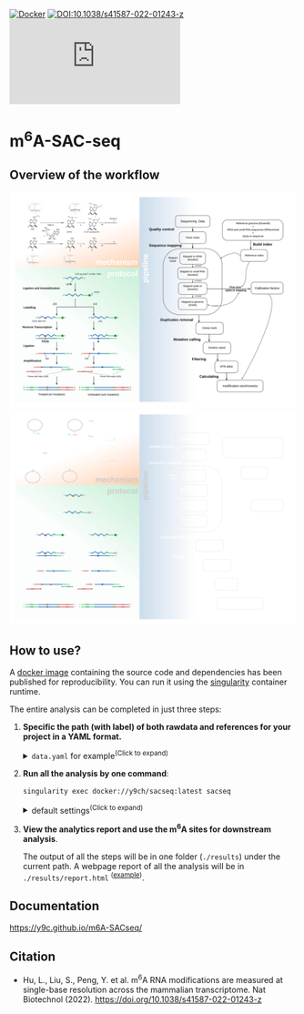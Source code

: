 [![Docker](https://img.shields.io/docker/pulls/y9ch/sacseq.svg)](https://hub.docker.com/r/y9ch/sacseq)
[![DOI:10.1038/s41587-022-01243-z](https://zenodo.org/badge/DOI/10.1038/s41587-022-01243-z.svg)](https://doi.org/10.1038/s41587-022-01243-z)
[![Citation Badge](https://api.juleskreuer.eu/citation-badge.php?doi=10.1038/s41587-022-01243-z)](https://www.nature.com/articles/s41587-022-01243-z/metrics)

# m<sup>6</sup>A-SAC-seq

## Overview of the workflow

<p align="center">
  <a href="https://y9c.github.io/m6A-SACseq/Introduction#gh-light-mode-only">
    <img src="./docs/scheme.svg" />
  </a>
  <a href="https://y9c.github.io/m6A-SACseq/Introduction#gh-dark-mode-only">
    <img src="./docs/scheme_dark.svg" />
  </a>
</p>

## How to use?

A [docker image](https://hub.docker.com/r/y9ch/sacseq) containing the source code and dependencies has been published for reproducibility. You can run it using the [singularity](https://sylabs.io/singularity) container runtime.

The entire analysis can be completed in just three steps:

1. **Specific the path (with label) of both rawdata and references for your project in a YAML format.**

   <details>
     <summary><code>data.yaml</code> for example<sup>(Click to expand)</sup></summary>

   ```yaml
   samples:
     HeLa-WT:
       input:
         rep1:
           - R1: ./rawdata/HeLa-WT-polyA-input-rep1-run1_R1.fq.gz
             R2: ./rawdata/HeLa-WT-polyA-input-rep1-run1_R2.fq.gz
           - R1: ./rawdata/HeLa-WT-polyA-input-rep1-run2_R1.fq.gz
             R2: ./rawdata/HeLa-WT-polyA-input-rep1-run2_R2.fq.gz
         rep2:
           - R1: ./rawdata/HeLa-WT-polyA-input-rep2-run1_R1.fq.gz
             R2: ./rawdata/HeLa-WT-polyA-input-rep2-run1_R2.fq.gz
           - R1: ./rawdata/HeLa-WT-polyA-input-rep2-run2_R1.fq.gz
             R2: ./rawdata/HeLa-WT-polyA-input-rep2-run2_R2.fq.gz
       treated:
         rep1:
           - R1: ./rawdata/HeLa-WT-polyA-treated-rep1-run1_R1.fq.gz
             R2: ./rawdata/HeLa-WT-polyA-treated-rep1-run1_R2.fq.gz
           - R1: ./rawdata/HeLa-WT-polyA-treated-rep1-run2_R1.fq.gz
             R2: ./rawdata/HeLa-WT-polyA-treated-rep1-run2_R2.fq.gz
         rep2:
           - R1: ./rawdata/HeLa-WT-polyA-treated-rep2-run1_R1.fq.gz
             R2: ./rawdata/HeLa-WT-polyA-treated-rep2-run1_R2.fq.gz
           - R1: ./rawdata/HeLa-WT-polyA-treated-rep2-run2_R1.fq.gz
             R2: ./rawdata/HeLa-WT-polyA-treated-rep2-run2_R2.fq.gz
   references:
     spike:
       fa: ./ref/spike_expand.fa
       bt2: ./ref/spike_expand
     spikeN:
       fa: ./ref/spike_degenerate.fa
       blast: ./ref/spike_degenerate
     rRNA:
       fa: ./ref/Homo_sapiens.GRCh38.rRNA.fa
       bt2: ./ref/Homo_sapiens.GRCh38.rRNA
     smallRNA:
       fa: ./ref/Homo_sapiens.GRCh38.smallRNA.fa
       bt2: ./ref/Homo_sapiens.GRCh38.smallRNA
     genome:
       fa: ./ref/Homo_sapiens.GRCh38.genome.fa
       star: ./ref/Homo_sapiens.GRCh38.genome
       gtf: ./ref/Homo_sapiens.GRCh38.genome.gtf
       gtf_collapse: ./ref/Homo_sapiens.GRCh38.genome.collapse.gtf
     contamination:
       fa: ./ref/contamination.fa
       bt2: ./ref/contamination
   ```

   _Read the [documentation](https://y9c.github.io/m6A-SACseq/Run-the-pipeline.html#refer-rawdata-and-references-in-the-configuration-file) on how to customize._

   </details>

2. **Run all the analysis by one command**:

   ```bash
   singularity exec docker://y9ch/sacseq:latest sacseq
   ```

    <details>
      <summary>default settings<sup>(Click to expand)</sup></summary>

   - default config file: `data.yaml`
   - default output dir: `./results`
   - default jobs in parallel: `48`

   _Read the [documentation](https://y9c.github.io/m6A-SACseq/Run-the-pipeline.html#customized-analysis-parameters) on how to customize._

   </details>

3. **View the analytics report and use the m<sup>6</sup>A sites for downstream analysis**.

   The output of all the steps will be in one folder (`./results`) under the current path. A webpage report of all the analysis will be in `./results/report.html` <sup>([example](https://y9c.github.io/m6A-SACseq/demo_output.html))</sup>.

## Documentation

https://y9c.github.io/m6A-SACseq/

## Citation

- Hu, L., Liu, S., Peng, Y. et al. m<sup>6</sup>A RNA modifications are measured at single-base resolution across the mammalian transcriptome. Nat Biotechnol (2022). https://doi.org/10.1038/s41587-022-01243-z
